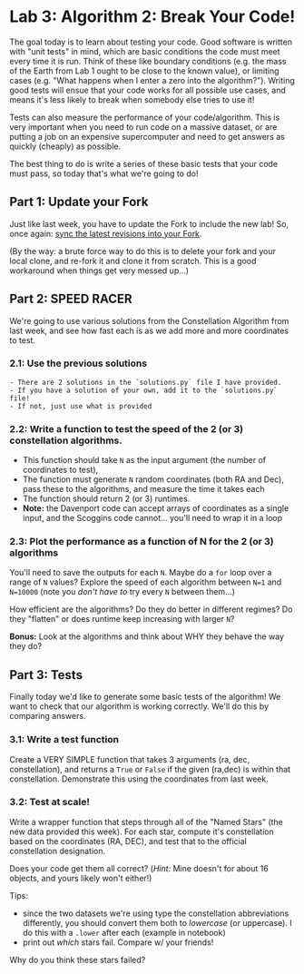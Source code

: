 # Lab 3: Algorithm 2: Break Your Code!

The goal today is to learn about testing your code. Good software is written with "unit tests" in mind, which are basic conditions the code must meet every time it is run. Think of these like boundary conditions (e.g. the mass of the Earth from Lab 1 ought to be close to the known value), or limiting cases (e.g. "What happens when I enter a zero into the algorithm?"). Writing good tests will ensue that your code works for all possible use cases, and means it's less likely to break when somebody else tries to use it!

Tests can also measure the performance of your code/algorithm. This is very important when you need to run code on a massive dataset, or are putting a job on an expensive supercomputer and need to get answers as quickly (cheaply) as possible.

The best thing to do is write a series of these basic tests that your code must pass, so today that's what we're going to do!



## Part 1: Update your Fork

Just like last week, you have to update the Fork to include the new lab! So, once again: [sync the latest revisions into your Fork](https://help.github.com/articles/syncing-a-fork/).

(By the way: a brute force way to do this is to delete your fork and your local clone, and re-fork it and clone it from scratch. This is a good workaround when things get very messed up...)



## Part 2: SPEED RACER

We're going to use various solutions from the Constellation Algorithm from last week, and see how fast each is as we add more and more coordinates to test.

### 2.1: Use the previous solutions
    - There are 2 solutions in the `solutions.py` file I have provided.
    - If you have a solution of your own, add it to the `solutions.py` file!
    - If not, just use what is provided

### 2.2: Write a function to test the speed of the 2 (or 3) constellation algorithms.
 - This function should take `N` as the input argument (the number of coordinates to test),
 - The function must generate `N` random coordinates (both RA and Dec), pass these to the algorithms, and measure the time it takes each
 - The function should return 2 (or 3) runtimes.
 - **Note:** the Davenport code can accept arrays of coordinates as a single input, and the Scoggins code cannot... you'll need to wrap it in a loop

### 2.3: Plot the performance as a function of N for the 2 (or 3) algorithms
You'll need to save the outputs for each `N`. Maybe do a `for` loop over a range of `N` values? Explore the speed of each algorithm between  `N=1` and `N=10000` (note you *don't have to* try every `N` between them...)

How efficient are the algorithms? Do they do better in different regimes? Do they "flatten" or does runtime keep increasing with larger `N`?

**Bonus:** Look at the algorithms and think about WHY they behave the way they do?



## Part 3: Tests

Finally today we'd like to generate some basic tests of the algorithm! We want to check that our algorithm is working correctly. We'll do this by comparing answers.

### 3.1: Write a test function
Create a VERY SIMPLE function that takes 3 arguments (ra, dec, constellation), and returns a `True` or `False` if the given (ra,dec) is within that constellation. Demonstrate this using the coordinates from last week.

### 3.2: Test at scale!
Write a wrapper function that steps through all of the "Named Stars" (the new data provided this week). For each star, compute it's constellation based on the coordinates (RA, DEC), and test that to the official constellation designation.

Does your code get them all correct? (*Hint:* Mine doesn't for about 16 objects, and yours likely won't either!)

Tips:
- since the two datasets we're using type the constellation abbreviations differently, you should convert them both to *lowercase* (or uppercase). I do this with a `.lower` after each (example in notebook)
- print out *which* stars fail. Compare w/ your friends!

Why do you think these stars failed?
